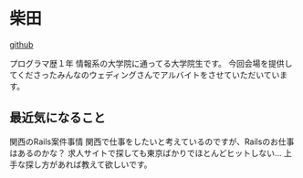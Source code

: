 # 柴田

[github](https://github.com/a1125ts)

プログラマ歴１年
情報系の大学院に通ってる大学院生です。
今回会場を提供してくださったみんなのウェディングさんでアルバイトをさせていただいています。

## 最近気になること
関西のRails案件事情
関西で仕事をしたいと考えているのですが、Railsのお仕事はあるのかな？
求人サイトで探しても東京ばかりでほとんどヒットしない...
上手な探し方があれば教えて欲しいです。
